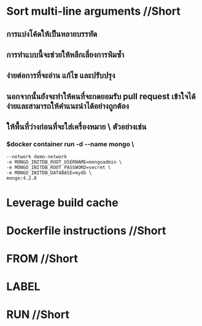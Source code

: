 # Sort multi-line arguments //Short
## การแบ่งโค้ดให้เป็นหลายบรรทัด
## การทำแบบนี้จะช่วยให้หลีกเลี่ยงการพิมซ้ำ
## ง่ายต่อการที่จะอ่าน แก้ไข และปรับปรุง
## นอกจากนั้นยังจะทำให้คนที่จะกดยอมรับ pull request เข้าใจได้ง่ายและสามารถให้คำแนะนำได้อย่างถูกต้อง
## ให้พื้นที่ว่างก่อนที่จะใส่เครื่องหมาย \ ตัวอย่างเช่น
### $docker container run -d --name mongo \
    --network demo-network
    -e MONGO_INITDB_ROOT_USERNAME=mongoadmin \
    -e MONGO_INITDB_ROOT_PASSWORD=secret \
    -e MONGO_INITDB_DATABASE=mydb \
    mongo:4.2.8

# Leverage build cache

# Dockerfile instructions //Short

# FROM //Short

# LABEL

# RUN //Short
